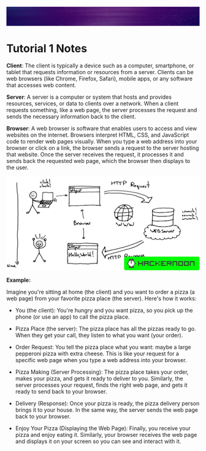 ![Banner](images\banner.gif)

# Tutorial **1** Notes

**Client**: The client is typically a device such as a computer, smartphone, or tablet that requests information or resources from a server. Clients can be web browsers (like Chrome, Firefox, Safari), mobile apps, or any software that accesses web content.

**Server**: A server is a computer or system that hosts and provides resources, services, or data to clients over a network. When a client requests something, like a web page, the server processes the request and sends the necessary information back to the client.

**Browser**: A web browser is software that enables users to access and view websites on the internet. Browsers interpret HTML, CSS, and JavaScript code to render web pages visually. When you type a web address into your browser or click on a link, the browser sends a request to the server hosting that website. Once the server receives the request, it processes it and sends back the requested web page, which the browser then displays to the user.

![Server](images\image1.jpg)

**Example:**

Imagine you're sitting at home (the client) and you want to order a pizza (a web page) from your favorite pizza place (the server). Here's how it works:

- You (the client): You're hungry and you want pizza, so you pick up the phone (or use an app) to call the pizza place.

- Pizza Place (the server): The pizza place has all the pizzas ready to go. When they get your call, they listen to what you want (your order).

- Order Request: You tell the pizza place what you want: maybe a large pepperoni pizza with extra cheese. This is like your request for a specific web page when you type a web address into your browser.

- Pizza Making (Server Processing): The pizza place takes your order, makes your pizza, and gets it ready to deliver to you. Similarly, the server processes your request, finds the right web page, and gets it ready to send back to your browser.

- Delivery (Response): Once your pizza is ready, the pizza delivery person brings it to your house. In the same way, the server sends the web page back to your browser.

- Enjoy Your Pizza (Displaying the Web Page): Finally, you receive your pizza and enjoy eating it. Similarly, your browser receives the web page and displays it on your screen so you can see and interact with it.